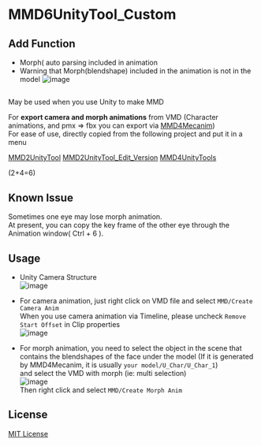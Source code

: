 ﻿# MMD6UnityTool_Custom
## Add Function
- Morph( auto parsing included in animation
- Warning that Morph(blendshape) included in the animation is not in the model
![image](https://user-images.githubusercontent.com/66342017/223606644-6f4d2316-c698-4730-a84c-d337bfeeb54d.png) <br>

##
May be used when you use Unity to make MMD

For **export camera and morph animations** from VMD (Character animations, and pmx => fbx you can export
via [MMD4Mecanim](https://stereoarts.jp/))
<br>
For ease of use, directly copied from the following project and put it in a menu

[MMD2UnityTool](https://github.com/cnscj/MMD2UnityTool)
[MMD2UnityTool_Edit_Version](https://github.com/MorphoDiana/MMD2UnityTool)
[MMD4UnityTools](https://github.com/ShiinaRinne/MMD4UnityTools)

(2+4=6)

## Known Issue
Sometimes one eye may lose morph animation. <br>
At present, you can copy the key frame of the other eye through the Animation window( Ctrl + 6 ).
## Usage

- Unity Camera Structure <br>
![image](https://user-images.githubusercontent.com/66342017/223605229-38bd3891-3bf4-4642-8e20-cf93291213ac.png)

- For camera animation, just right click on VMD file and select `MMD/Create Camera Anim`<br>
  When you use camera animation via Timeline, please uncheck `Remove Start Offset` in Clip properties<br>
  ![image](https://user-images.githubusercontent.com/66342017/223605422-31ee9db1-be4c-4798-a2b6-b7fd22e228c3.png)
- For morph animation, you need to select the object in the scene that contains the blendshapes of the face under the
  model
  (If it is generated by MMD4Mecanim, it is usually `your model/U_Char/U_Char_1`)<br>
  and select the VMD with morph (ie: multi selection)<br>
  ![image](https://user-images.githubusercontent.com/66342017/223604895-7a4fb967-4efa-4ea2-bf91-29c35b15afd8.png) <br>
  Then right click and select `MMD/Create Morph Anim`

## License
[MIT License](https://github.com/ShiinaRinne/MMD6UnityTool/blob/master/LICENSE)

